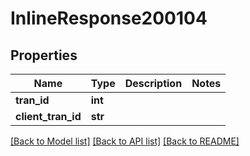 # InlineResponse200104

## Properties
Name | Type | Description | Notes
------------ | ------------- | ------------- | -------------
**tran_id** | **int** |  | 
**client_tran_id** | **str** |  | 

[[Back to Model list]](../README.md#documentation-for-models) [[Back to API list]](../README.md#documentation-for-api-endpoints) [[Back to README]](../README.md)

